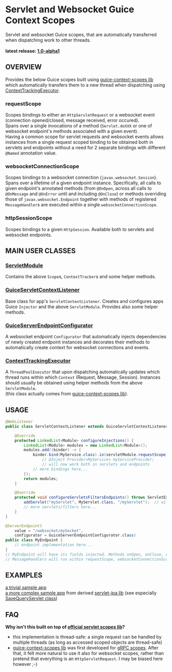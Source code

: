 # Servlet and Websocket Guice Context Scopes

Servlet and websocket Guice scopes, that are automatically transferred when dispatching work to other threads.<br/>
<br/>
**latest release: [1.0-alpha1](https://search.maven.org/artifact/pl.morgwai.base/servlet-scopes/1.0-alpha1/jar)**


## OVERVIEW

Provides the below Guice scopes built using [guice-context-scopes lib](https://github.com/morgwai/guice-context-scopes) which automatically transfers them to a new thread when dispatching using [ContextTrackingExecutor](https://github.com/morgwai/guice-context-scopes/blob/master/src/main/java/pl/morgwai/base/guice/scopes/ContextTrackingExecutor.java).

### requestScope

Scopes bindings to either an `HttpServletRequest` or a websocket event (connection opened/closed, message received, error occured).<br/>
Spans over a single invocations of a method (`Servlet.doXXX` or one of websocket endpoint's methods associated with a given event).<br/>
Having a common scope for servlet requests and websocket events allows instances from a single request scoped binding to be obtained both in servlets and endpoints without a need for 2 separate bindings with different `@Named` annotation value.


### websocketConnectionScope

Scopes bindings to a websocket connection (`javax.websocket.Session`).<br/>
Spans over a lifetime of a given endpoint instance. Specifically, all calls to given endpoint's annotated methods (from `@OnOpen`, across all calls to `@OnMessage` and `@OnError` until and including `@OnClose`) or methods overriding those of `javax.websocket.Endpoint` together with methods of registered `MessageHandler`s are executed within a single `websocketConnectionScope`.


### httpSessionScope

Scopes bindings to a given `HttpSession`. Available both to servlets and websocket endpoints.



## MAIN USER CLASSES

### [ServletModule](src/main/java/pl/morgwai/base/servlet/scopes/ServletModule.java)

Contains the above `Scope`s, `ContextTracker`s and some helper methods.


### [GuiceServletContextListener](src/main/java/pl/morgwai/base/servlet/scopes/GuiceServletContextListener.java)

Base class for app's `ServletContextListener`. Creates and configures apps Guice `Injector` and the above `ServletModule`. Provides also some helper methods.


### [GuiceServerEndpointConfigurator](src/main/java/pl/morgwai/base/servlet/scopes/GuiceServerEndpointConfigurator.java)

A websocket endpoint `Configurator` that automatically injects dependencies of newly created endpoint instances and decorates their methods to automatically create context for websocket connections and events.


### [ContextTrackingExecutor](https://github.com/morgwai/guice-context-scopes/blob/master/src/main/java/pl/morgwai/base/guice/scopes/ContextTrackingExecutor.java)

A `ThreadPoolExecutor` that upon dispatching automatically updates which thread runs within which `Context` (Request, Message, Session). Instances should usually be obtained using helper methods from the above `ServletModule`.<br/>
(this class actually comes from [guice-context-scopes lib](https://github.com/morgwai/guice-context-scopes)).



## USAGE

```java
@WebListener
public class ServletContextListener extends GuiceServletContextListener {

	@Override
	protected LinkedList<Module> configureInjections() {
		LinkedList<Module> modules = new LinkedList<Module>();
		modules.add((binder) -> {
			binder.bind(MyService.class).in(servletModule.requestScope);
				// @Inject Provider<MyService> myServiceProvider;
				// will now work both in servlets and endpoints
			// more bindings here...
		});
		return modules;
	}

	@Override
	protected void configureServletsFiltersEndpoints() throws ServletException {
		addServlet("myServlet", MyServlet.class, "/myServlet");  // will have its fields injected
		// more servlets/filters here...
	}
}
```

```java
@ServerEndpoint(
	value = "/websocket/mySocket",
	configurator = GuiceServerEndpointConfigurator.class)
public class MyEndpoint {
	// endpoint implementation here...
}
// MyEndpoint will have its fields injected. Methods onOpen, onClose, onError and registered
// MessageHandlers will run within requestScope, websocketConnectionScope and httpSessionScope
```



## EXAMPLES

[a trivial sample app](sample)<br/>
[a more complex sample app](https://github.com/morgwai/servlet-jpa/tree/master/sample) from derived [servlet-jpa lib](https://github.com/morgwai/servlet-jpa) (see especially [SaveQueryServlet class](https://github.com/morgwai/servlet-jpa/blob/master/sample/src/main/java/pl/morgwai/samples/servlet_jpa/servlets/SaveQueryServlet.java))



## FAQ


**Why isn't this built on top of [official servlet scopes lib](https://github.com/google/guice/wiki/Servlets)?**
* this implementation is thread-safe: a single request can be handled by multiple threads (as long as accessed scoped objects are thread-safe)
* [guice-context-scopes lib](https://github.com/morgwai/guice-context-scopes) was first developed for [gRPC scopes](https://github.com/morgwai/grpc-scopes). After that, it felt more natural to use it also for websocket scopes, rather than pretend that everything is an `HttpServletRequest`. I may be biased here however ;-)
